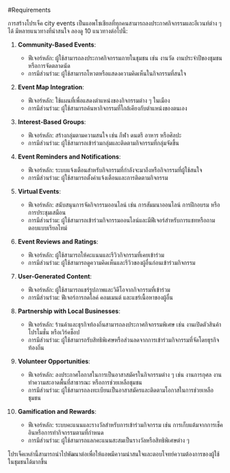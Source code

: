 #Requirements

การสร้างโปรเจ็ค city events เป็นแอพโซเชียลที่ทุกคนสามารถลงประกาศกิจกรรมและอีเวนท์ต่าง ๆ ได้ มีหลายแนวทางที่น่าสนใจ ลองดู 10 แนวทางต่อไปนี้:

1. **Community-Based Events**:
   - ฟีเจอร์หลัก: ผู้ใช้สามารถลงประกาศกิจกรรมภายในชุมชน เช่น งานวัด งานประจำปีของชุมชน หรือการจัดตลาดนัด
   - การมีส่วนร่วม: ผู้ใช้สามารถโหวตหรือแสดงความคิดเห็นในกิจกรรมที่สนใจ

2. **Event Map Integration**:
   - ฟีเจอร์หลัก: ใช้แผนที่เพื่อแสดงตำแหน่งของกิจกรรมต่าง ๆ ในเมือง
   - การมีส่วนร่วม: ผู้ใช้สามารถค้นหากิจกรรมที่ใกล้เคียงกับตำแหน่งของตนเอง

3. **Interest-Based Groups**:
   - ฟีเจอร์หลัก: สร้างกลุ่มตามความสนใจ เช่น กีฬา ดนตรี อาหาร หรือศิลปะ
   - การมีส่วนร่วม: ผู้ใช้สามารถเข้าร่วมกลุ่มและติดตามกิจกรรมที่กลุ่มจัดขึ้น

4. **Event Reminders and Notifications**:
   - ฟีเจอร์หลัก: ระบบแจ้งเตือนสำหรับกิจกรรมที่กำลังจะมาถึงหรือกิจกรรมที่ผู้ใช้สนใจ
   - การมีส่วนร่วม: ผู้ใช้สามารถตั้งค่าแจ้งเตือนและการติดตามกิจกรรม

5. **Virtual Events**:
   - ฟีเจอร์หลัก: สนับสนุนการจัดกิจกรรมออนไลน์ เช่น การสัมมนาออนไลน์ การฝึกอบรม หรือการประชุมเสมือน
   - การมีส่วนร่วม: ผู้ใช้สามารถเข้าร่วมกิจกรรมออนไลน์และมีฟีเจอร์สำหรับการแชทหรือถามตอบแบบเรียลไทม์

6. **Event Reviews and Ratings**:
   - ฟีเจอร์หลัก: ผู้ใช้สามารถให้คะแนนและรีวิวกิจกรรมที่เคยเข้าร่วม
   - การมีส่วนร่วม: ผู้ใช้สามารถดูความคิดเห็นและรีวิวของผู้อื่นก่อนเข้าร่วมกิจกรรม

7. **User-Generated Content**:
   - ฟีเจอร์หลัก: ผู้ใช้สามารถแชร์รูปภาพและวิดีโอจากกิจกรรมที่เข้าร่วม
   - การมีส่วนร่วม: ฟีเจอร์การกดไลค์ คอมเมนต์ และแชร์เนื้อหาของผู้อื่น

8. **Partnership with Local Businesses**:
   - ฟีเจอร์หลัก: ร้านค้าและธุรกิจท้องถิ่นสามารถลงประกาศกิจกรรมพิเศษ เช่น งานเปิดตัวสินค้า โปรโมชั่น หรือเวิร์คช็อป
   - การมีส่วนร่วม: ผู้ใช้สามารถรับสิทธิพิเศษหรือส่วนลดจากการเข้าร่วมกิจกรรมที่จัดโดยธุรกิจท้องถิ่น

9. **Volunteer Opportunities**:
   - ฟีเจอร์หลัก: ลงประกาศโอกาสในการเป็นอาสาสมัครในกิจกรรมต่าง ๆ เช่น งานการกุศล งานทำความสะอาดพื้นที่สาธารณะ หรือการช่วยเหลือชุมชน
   - การมีส่วนร่วม: ผู้ใช้สามารถลงทะเบียนเป็นอาสาสมัครและติดตามโอกาสในการช่วยเหลือชุมชน

10. **Gamification and Rewards**:
    - ฟีเจอร์หลัก: ระบบคะแนนและรางวัลสำหรับการเข้าร่วมกิจกรรม เช่น การเก็บแต้มจากการเช็คอินหรือการทำกิจกรรมตามที่กำหนด
    - การมีส่วนร่วม: ผู้ใช้สามารถแลกคะแนนสะสมเป็นรางวัลหรือสิทธิพิเศษต่าง ๆ

โปรเจ็คเหล่านี้สามารถนำไปพัฒนาต่อเพื่อให้แอพมีความน่าสนใจและตอบโจทย์ความต้องการของผู้ใช้ในชุมชนได้มากขึ้น